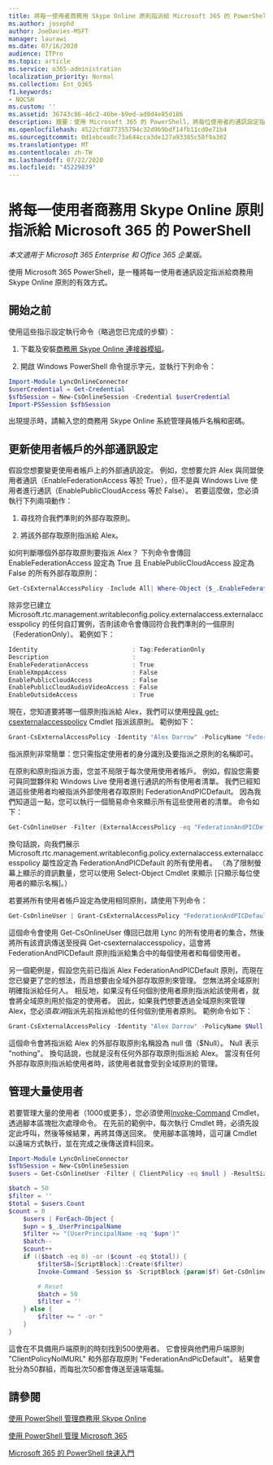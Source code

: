 ```yaml
---
title: 將每一使用者商務用 Skype Online 原則指派給 Microsoft 365 的 PowerShell
ms.author: josephd
author: JoeDavies-MSFT
manager: laurawi
ms.date: 07/16/2020
audience: ITPro
ms.topic: article
ms.service: o365-administration
localization_priority: Normal
ms.collection: Ent_O365
f1.keywords:
- NOCSH
ms.custom: ''
ms.assetid: 36743c86-46c2-46be-b9ed-ad9d4e85d186
description: 摘要：使用 Microsoft 365 的 PowerShell，將每位使用者的通訊設定指派給商務用 Skype Online 原則。
ms.openlocfilehash: 4522cfd877355794c32d9b9bdf14fb11cd0e71b4
ms.sourcegitcommit: 0d1ebcea8c73a644cca3de127a93385c58f9a302
ms.translationtype: MT
ms.contentlocale: zh-TW
ms.lasthandoff: 07/22/2020
ms.locfileid: "45229839"
---
```

# <a name="assign-per-user-skype-for-business-online-policies-with-powershell-for-microsoft-365"></a>將每一使用者商務用 Skype Online 原則指派給 Microsoft 365 的 PowerShell

*本文適用于 Microsoft 365 Enterprise 和 Office 365 企業版。*

使用 Microsoft 365 PowerShell，是一種將每一使用者通訊設定指派給商務用 Skype Online 原則的有效方式。
  
## <a name="before-you-begin"></a>開始之前

使用這些指示設定執行命令（略過您已完成的步驟）：
  
1. 下載及安裝[商務用 Skype Online 連接器模組](https://www.microsoft.com/download/details.aspx?id=39366)。
    
2. 開啟 Windows PowerShell 命令提示字元，並執行下列命令： 
    
```powershell
Import-Module LyncOnlineConnector
$userCredential = Get-Credential
$sfbSession = New-CsOnlineSession -Credential $userCredential
Import-PSSession $sfbSession
```

出現提示時，請輸入您的商務用 Skype Online 系統管理員帳戶名稱和密碼。
    
## <a name="updating-external-communication-settings-for-a-user-account"></a>更新使用者帳戶的外部通訊設定

假設您想要變更使用者帳戶上的外部通訊設定。 例如，您想要允許 Alex 與同盟使用者通訊（EnableFederationAccess 等於 True），但不是與 Windows Live 使用者進行通訊（EnablePublicCloudAccess 等於 False）。 若要這麼做，您必須執行下列兩項動作：
  
1. 尋找符合我們準則的外部存取原則。
    
2. 將該外部存取原則指派給 Alex。
    
如何判斷哪個外部存取原則要指派 Alex？ 下列命令會傳回 EnableFederationAccess 設定為 True 且 EnablePublicCloudAccess 設定為 False 的所有外部存取原則：
  
```powershell
Get-CsExternalAccessPolicy -Include All| Where-Object {$_.EnableFederationAccess -eq $True -and $_.EnablePublicCloudAccess -eq $False}
```

除非您已建立 Microsoft.rtc.management.writableconfig.policy.externalaccess.externalaccesspolicy 的任何自訂實例，否則該命令會傳回符合我們準則的一個原則（FederationOnly）。 範例如下：
  
```powershell
Identity                          : Tag:FederationOnly
Description                       :
EnableFederationAccess            : True
EnableXmppAccess                  : False
EnablePublicCloudAccess           : False
EnablePublicCloudAudioVideoAccess : False
EnableOutsideAccess               : True
```

現在，您知道要將哪一個原則指派給 Alex，我們可以使用[授與 get-csexternalaccesspolicy](https://go.microsoft.com/fwlink/?LinkId=523974) Cmdlet 指派該原則。 範例如下：
  
```powershell
Grant-CsExternalAccessPolicy -Identity "Alex Darrow" -PolicyName "FederationOnly"
```

指派原則非常簡單：您只需指定使用者的身分識別及要指派之原則的名稱即可。 
  
在原則和原則指派方面，您並不局限于每次使用使用者帳戶。 例如，假設您需要可與同盟夥伴和 Windows Live 使用者進行通訊的所有使用者清單。 我們已經知道這些使用者均被指派外部使用者存取原則 FederationAndPICDefault。 因為我們知道這一點，您可以執行一個簡易命令來顯示所有這些使用者的清單。 命令如下：
  
```powershell
Get-CsOnlineUser -Filter {ExternalAccessPolicy -eq "FederationAndPICDefault"} | Select-Object DisplayName
```

換句話說，向我們展示 Microsoft.rtc.management.writableconfig.policy.externalaccess.externalaccesspolicy 屬性設定為 FederationAndPICDefault 的所有使用者。 （為了限制螢幕上顯示的資訊數量，您可以使用 Select-Object Cmdlet 來顯示 [只顯示每位使用者的顯示名稱]。） 
  
若要將所有使用者帳戶設定為使用相同原則，請使用下列命令：
  
```powershell
Get-CsOnlineUser | Grant-CsExternalAccessPolicy "FederationAndPICDefault"
```

這個命令會使用 Get-CsOnlineUser 傳回已啟用 Lync 的所有使用者的集合，然後將所有該資訊傳送至授與 Get-csexternalaccesspolicy，這會將 FederationAndPICDefault 原則指派給集合中的每個使用者和每個使用者。
  
另一個範例是，假設您先前已指派 Alex FederationAndPICDefault 原則，而現在您已變更了您的想法，而且想要由全域外部存取原則來管理。 您無法將全域原則明確指派給任何人。 相反地，如果沒有任何個別使用者原則指派給該使用者，就會將全域原則用於指定的使用者。 因此，如果我們想要透過全域原則來管理 Alex，您必須*取消*指派先前指派給他的任何個別使用者原則。 範例命令如下：
  
```powershell
Grant-CsExternalAccessPolicy -Identity "Alex Darrow" -PolicyName $Null
```

這個命令會將指派給 Alex 的外部存取原則名稱設為 null 值（$Null）。 Null 表示 "nothing"。 換句話說，也就是沒有任何外部存取原則指派給 Alex。 當沒有任何外部存取原則指派給使用者時，該使用者就會受到全域原則的管理。
  

## <a name="managing-large-numbers-of-users"></a>管理大量使用者

若要管理大量的使用者（1000或更多），您必須使用[Invoke-Command](https://docs.microsoft.com/powershell/module/microsoft.powershell.core/invoke-command?view=powershell-7) Cmdlet，透過腳本區塊批次處理命令。  在先前的範例中，每次執行 Cmdlet 時，必須先設定此呼叫，然後等候結果，再將其傳送回來。  使用腳本區塊時，這可讓 Cmdlet 以遠端方式執行，並在完成之後傳送資料回來。 

```powershell
Import-Module LyncOnlineConnector
$sfbSession = New-CsOnlineSession
$users = Get-CsOnlineUser -Filter { ClientPolicy -eq $null } -ResultSize 500

$batch = 50
$filter = ''
$total = $users.Count
$count = 0
    $users | ForEach-Object {
    $upn = $_.UserPrincipalName
    $filter += "(UserPrincipalName -eq '$upn')"
    $batch--
    $count++
    if (($batch -eq 0) -or ($count -eq $total)) {
        $filterSB=[ScriptBlock]::Create($filter)
        Invoke-Command -Session $s -ScriptBlock {param($f) Get-CsOnlineUser -filter $f | Grant-CsClientPolicy -PolicyName "ClientPolicyNoIMURL" -Passthru | Grant-CsExternalAccessPolicy -PolicyName "FederationAndPICDefault"} -ArgumentList $filterSB

        # Reset
        $batch = 50
        $filter = ''
    } else {
        $filter += " -or "
    }
}
```

這會在不具備用戶端原則的時刻找到500使用者。 它會授與他們用戶端原則 "ClientPolicyNoIMURL" 和外部存取原則 "FederationAndPicDefault"。 結果會批分為50群組，而每批次50都會傳送至遠端電腦。
  
## <a name="see-also"></a>請參閱

[使用 PowerShell 管理商務用 Skype Online](manage-skype-for-business-online-with-office-365-powershell.md)
  
[使用 PowerShell 管理 Microsoft 365](manage-office-365-with-office-365-powershell.md)
  
[Microsoft 365 的 PowerShell 快速入門](getting-started-with-office-365-powershell.md)
